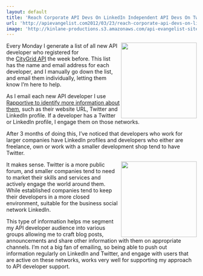 ```yaml
---
layout: default
title: 'Reach Corporate API Devs On LinkedIn Independent API Devs On Twitter'
url: 'http://apievangelist.com2012/03/23/reach-corporate-api-devs-on-linkedin-independent-api-devs-on-twitter/'
image: 'http://kinlane-productions.s3.amazonaws.com/api-evangelist-site/blog/linkedin-logo.png'
---
```



<p>
     <img src="http://kinlane-productions.s3.amazonaws.com/linkedin/linkedin-logo.png"  width="200" align="right" />
</p>
<p>
     Every Monday I generate a list of all new API developer who registered for the <a href="http://developer.citygridmedia.com/">CityGrid API</a> the week before. This list has the name and email address for each developer, and I manually go down the list, and email them individually, letting them know I’m here to help.
</p>
<p>
     As I email each new API developer I use <a href="/2012/01/23/engaging-my-api-developers-immediately-with-rapportive/">Rapportive to identify more information about them</a>, such as their website URL, Twitter and LinkedIn profile. If a developer has a Twitter or LinkedIn profile, I engage them on those networks.
</p>
<p>
     After 3 months of doing this, I’ve noticed that developers who work for larger companies have LinkedIn profiles and developers who either are freelance, own or work with a smaller development shop tend to have Twitter.
</p>
<p>
     <img src="http://kinlane-productions.s3.amazonaws.com/twitter/twitter-logo-puffy-border.png"  width="200" align="right" />
</p>
<p>
     It makes sense. Twitter is a more public forum, and smaller companies tend to need to market their skills and services and actively engage the world around them. While established companies tend to keep their developers in a more closed environment, suitable for the business social network LinkedIn.
</p>
<p>
     This type of information helps me segment my API developer audience into various groups allowing me to craft blog posts, announcements and share other information with them on appropriate channels. I’m not a big fan of emailing, so being able to push out information regularly on LinkedIn and Twitter, and engage with users that are active on these networks, works very well for supporting my approach to API developer support.
</p>
